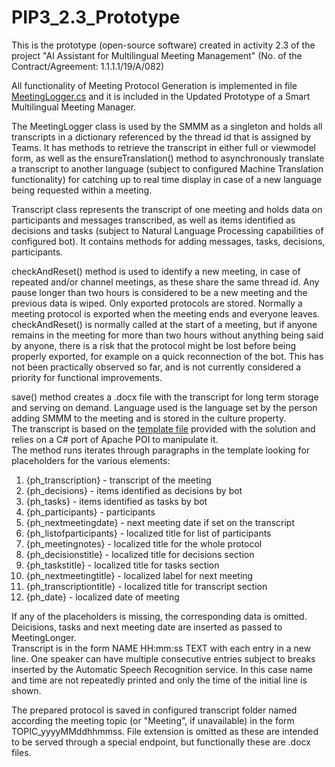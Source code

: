 # PIP3_2.3_Prototype
This is the prototype (open-source software) created in activity 2.3 of the project "AI Assistant for Multilingual Meeting Management" (No. of the Contract/Agreement: 1.1.1.1/19/A/082)

All functionality of Meeting Protocol Generation is implemented in file [MeetingLogger.cs](PsiBot/Meeting%20Assistant/Bot/MeetingLogger.cs) and it is included in the Updated Prototype of a Smart Multilingual Meeting Manager.

The MeetingLogger class is used by the SMMM as a singleton and holds all transcripts in a dictionary referenced by the thread id that is assigned by Teams. It has methods to retrieve the transcript in either full or viewmodel form, as well as the ensureTranslation() method to asynchronously translate a transcript to another language (subject to configured Machine Translation functionality) for catching up to real time display in case of a new language being requested within a meeting.

Transcript class represents the transcript of one meeting and holds data on participants and messages transcribed, as well as items identified as decisions and tasks (subject to Natural Language Processing capabilities of configured bot).
It contains methods for adding messages, tasks, decisions, participants.

checkAndReset() method is used to identify a new meeting, in case of repeated and/or channel meetings, as these share the same thread id. Any pause longer than two hours is considered to be a new meeting and the previous data is wiped. Only exported protocols are stored. Normally a meeting protocol is exported when the meeting ends and everyone leaves. checkAndReset() is normally called at the start of a meeting, but if anyone remains in the meeting for more than two hours without anything being said by anyone, there is a risk that the protocol might be lost before being properly exported, for example on a quick reconnection of the bot. This has not been practically observed so far, and is not currently considered a priority for functional improvements.

save() method creates a .docx file with the transcript for long term storage and serving on demand. Language used is the language set by the person adding SMMM to the meeting and is stored in the culture property.  
The transcript is based on the [template file](PsiBot/Meeting%20Assistant/Templates/MeetingNotesTemplate.docx) provided with the solution and relies on a C# port of Apache POI to manipulate it.  
The method runs iterates through paragraphs in the template looking for placeholders for the various elements:  
1. {ph_transcription} - transcript of the meeting
2. {ph_decisions} - items identified as decisions by bot
3. {ph_tasks} - items identified as tasks by bot
4. {ph_participants} - participants
5. {ph_nextmeetingdate} - next meeting date if set on the transcript
6. {ph_listofparticipants} - localized title for list of participants
7. {ph_meetingnotes} - localized title for the whole protocol
8. {ph_decisionstitle} - localized title for decisions section
9. {ph_taskstitle} - localized title for tasks section
10. {ph_nextmeetingtitle} - localized label for next meeting
11. {ph_transcriptiontitle} - localized title for transcript section
12. {ph_date} - localized date of meeting

If any of the placeholders is missing, the corresponding data is omitted.  
Deicisions, tasks and next meeting date are inserted as passed to MeetingLonger.  
Transcript is in the form NAME HH:mm:ss TEXT with each entry in a new line. One speaker can have multiple consecutive entries subject to breaks inserted by the Automatic Speech Recognition service. In this case name and time are not repeatedly printed and only the time of the initial line is shown.

The prepared protocol is saved in configured transcript folder named according the meeting topic (or "Meeting", if unavailable) in the form TOPIC_yyyyMMddhhmmss. File extension is omitted as these are intended to be served through a special endpoint, but functionally these are .docx files.
